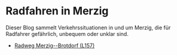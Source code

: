 # Radfahren in Merzig

Dieser Blog sammelt Verkehrssituationen in und um Merzig, die für Radfahrer gefährlich, unbequem oder unklar sind.

- [Radweg Merzig--Brotdorf (L157)](radweg_bd-mzg.md)


